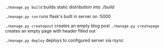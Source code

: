 `./manage.py build` builds static distribution into ./build

`./manage.py run` runs flask's built in server on :5000

`./manage.py createpost`   creates an empty blog post
`./manage.py createpage`   creates an empty page with header filled out

`./manage.py deploy`    deploys to configured server via rsync
